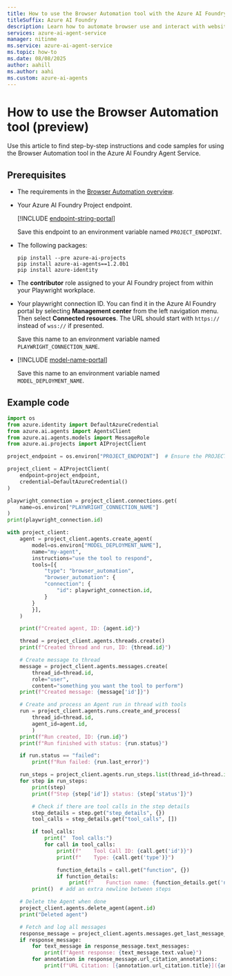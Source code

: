 ```yaml
---
title: How to use the Browser Automation tool with the Azure AI Foundry Agent Service
titleSuffix: Azure AI Foundry
description: Learn how to automate browser use and interact with websites using AI Agents.
services: azure-ai-agent-service
manager: nitinme
ms.service: azure-ai-agent-service
ms.topic: how-to
ms.date: 08/08/2025
author: aahill
ms.author: aahi
ms.custom: azure-ai-agents
---
```


# How to use the Browser Automation tool (preview)

Use this article to find step-by-step instructions and code samples for using the Browser Automation tool in the Azure AI Foundry Agent Service.

## Prerequisites

* The requirements in the [Browser Automation overview](./deep-research.md).
* Your Azure AI Foundry Project endpoint.
    
    [!INCLUDE [endpoint-string-portal](../../includes/endpoint-string-portal.md)]

    Save this endpoint to an environment variable named `PROJECT_ENDPOINT`.

* The following packages:

    ```console
    pip install --pre azure-ai-projects
    pip install azure-ai-agents==1.2.0b1
    pip install azure-identity
    ```
* The **contributor** role assigned to your AI Foundry project from within your Playwright workplace. 
* Your playwright connection ID. You can find it in the Azure AI Foundry portal by selecting **Management center** from the left navigation menu. Then select **Connected resources**. The URL should start with `https://` instead of `wss://` if presented. 
    
    <!--
    :::image type="content" source="../../media/tools/deep-research/bing-resource-name.png" alt-text="A screenshot showing the Playwright connection. " lightbox="../../media/tools/deep-research/bing-resource-name.png":::
    -->
    Save this name to an environment variable named `PLAYWRIGHT_CONNECTION_NAME`.

* [!INCLUDE [model-name-portal](../../includes/model-name-portal.md)]

    Save this name to an environment variable named `MODEL_DEPLOYMENT_NAME`.

## Example code

```python
import os
from azure.identity import DefaultAzureCredential
from azure.ai.agents import AgentsClient
from azure.ai.agents.models import MessageRole
from azure.ai.projects import AIProjectClient

project_endpoint = os.environ["PROJECT_ENDPOINT"]  # Ensure the PROJECT_ENDPOINT environment variable is set

project_client = AIProjectClient(
    endpoint=project_endpoint,
    credential=DefaultAzureCredential()
)

playwright_connection = project_client.connections.get(
    name=os.environ["PLAYWRIGHT_CONNECTION_NAME"]
)
print(playwright_connection.id)

with project_client:
    agent = project_client.agents.create_agent(
        model=os.environ["MODEL_DEPLOYMENT_NAME"], 
        name="my-agent", 
        instructions="use the tool to respond", 
        tools=[{
            "type": "browser_automation",
            "browser_automation": {
            "connection": {
                "id": playwright_connection.id,
            }
        }
        }],
    )

    print(f"Created agent, ID: {agent.id}")

    thread = project_client.agents.threads.create()
    print(f"Created thread and run, ID: {thread.id}")

    # Create message to thread
    message = project_client.agents.messages.create(
        thread_id=thread.id, 
        role="user", 
        content="something you want the tool to perform")
    print(f"Created message: {message['id']}")

    # Create and process an Agent run in thread with tools
    run = project_client.agents.runs.create_and_process(
        thread_id=thread.id, 
        agent_id=agent.id,
        )
    print(f"Run created, ID: {run.id}")
    print(f"Run finished with status: {run.status}")

    if run.status == "failed":
        print(f"Run failed: {run.last_error}")

    run_steps = project_client.agents.run_steps.list(thread_id=thread.id, run_id=run.id)
    for step in run_steps:
        print(step)
        print(f"Step {step['id']} status: {step['status']}")

        # Check if there are tool calls in the step details
        step_details = step.get("step_details", {})
        tool_calls = step_details.get("tool_calls", [])

        if tool_calls:
            print("  Tool calls:")
            for call in tool_calls:
                print(f"    Tool Call ID: {call.get('id')}")
                print(f"    Type: {call.get('type')}")

                function_details = call.get("function", {})
                if function_details:
                    print(f"    Function name: {function_details.get('name')}")
        print()  # add an extra newline between steps

    # Delete the Agent when done
    project_client.agents.delete_agent(agent.id)
    print("Deleted agent")

    # Fetch and log all messages
    response_message = project_client.agents.messages.get_last_message_by_role(thread_id=thread.id, role=MessageRole.AGENT)
    if response_message:
        for text_message in response_message.text_messages:
            print(f"Agent response: {text_message.text.value}")
        for annotation in response_message.url_citation_annotations:
            print(f"URL Citation: [{annotation.url_citation.title}]({annotation.url_citation.url})")
```